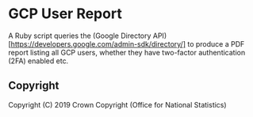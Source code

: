 # GCP User Report
A Ruby script queries the (Google Directory API)[https://developers.google.com/admin-sdk/directory/] to produce a PDF report listing all GCP users, whether they have two-factor authentication (2FA) enabled etc.

## Copyright
Copyright (C) 2019 Crown Copyright (Office for National Statistics)